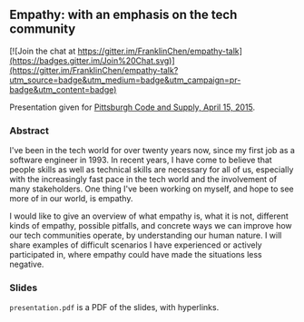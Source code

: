 ## Empathy: with an emphasis on the tech community

[![Join the chat at https://gitter.im/FranklinChen/empathy-talk](https://badges.gitter.im/Join%20Chat.svg)](https://gitter.im/FranklinChen/empathy-talk?utm_source=badge&utm_medium=badge&utm_campaign=pr-badge&utm_content=badge)

Presentation given for [Pittsburgh Code and Supply, April 15, 2015](http://www.meetup.com/Pittsburgh-Code-Supply/events/221553015/).

### Abstract

I've been in the tech world for over twenty years now, since my first job as a software engineer in 1993. In recent years, I have come to believe that people skills as well as technical skills are necessary for all of us, especially with the increasingly fast pace in the tech world and the involvement of many stakeholders. One thing I've been working on myself, and hope to see more of in our world, is empathy.

I would like to give an overview of what empathy is, what it is not, different kinds of empathy, possible pitfalls, and concrete ways we can improve how our tech communities operate, by understanding our human nature. I will share examples of difficult scenarios I have experienced or actively participated in, where empathy could have made the situations less negative.

### Slides

`presentation.pdf` is a PDF of the slides, with hyperlinks.
